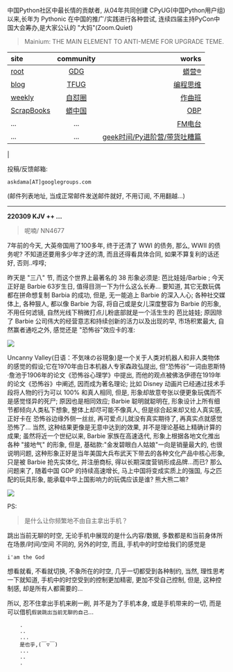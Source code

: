 中国Python社区中最长情的贡献者, 从04年共同创建 CPyUG(中国Python用户组)以来,长年为 Pythonic 在中国的推广/实践进行各种尝试, 连续四届主持PyCon中国大会筹办,是大家公认的 "大妈"(Zoom.Quiet)

> Mainium: THE MAIN ELEMENT TO ANTI-MEME FOR UPGRADE TEME.

| site | community | works |
| :-----| :----: | ----: |
| [root](http://zoomquiet.io/) | [GDG](https://blog.zhgdg.org/) | [蟒营®](https://doc.101.camp/) |
| [blog](https://blog.zoomquiet.io/pages/zoomquiet.html) | [TFUG](http://zh.tfug.world/) | [编程思维](https://py.101.camp/) |
| [weekly](http://weekly.pychina.org/) | [自怼圈](https://du.101.camp/) | [作曲班](https://mu.101.camp/) |
| [ScrapBooks](https://zoomquiet.io/collection.html) | [蟒中国](https://pychina.org/) | [OBP](https://zoomquiet.io/obp/index.html) |
| ... | ... | [FM电台](https://fm.101.camp/) |
| ... | ... | [geek时间/Py进阶营/带货吐糟篇](https://fm.101.camp/2020/geek2py-dama.html) 
 |


投稿/反馈邮箱:

    askdama[AT]googlegroups.com

(邮件列表地址, 
当成正常邮件发送邮件就好, 不用订阅, 不用翻越...)



---------------------------------------------------
**220309 KJV ++ ...**


> 呢喃/ NN4677




7年前的今天, 大英帝国用了100多年, 终于还清了 WWI 的债务, 那么, WWII 的债务呢? 不知道还要用多少年才还的清, 而且还得看具体合同, 如果不算复利的话还好, 否则..啍啍;

昨天是 "三八" 节, 而这个世界上最著名的 38 形象必须是: 芭比娃娃/Barbie ;
今天正好是 Barbie 63岁生日, 值得目测一下为什么这么长寿...
要知道, 其它无数玩偶都在拼命想复制 Barbia 的成功, 但是, 无一能追上 Barbie 的深入人心; 各种社交媒体上, 各种狠人, 都以像 Barbie 为容, 将自己或是女儿深度整容为 Barbie 的形象, 不用任何滤镜, 自然光线下稍微打点儿粉底部就是一个活生生的 芭比娃娃;
原因除了 Barbie 公司伟大的经营意志和持续创新的活力以及出现的早, 市场积累最大, 自然赢者通吃之外, 感觉还是 "恐怖谷"效应卡的准:


![](https://ipic.zoomquiet.top/2022-03-08-zshot%202022-03-08%2008.30.19.jpg)


Uncanny Valley(日语：不気味の谷現象)是一个关于人类对机器人和非人类物体的感觉的假设;它在1970年由日本机器人专家森政弘提出, 但“恐怖谷”一词由恩斯特·詹池于1906年的论文《恐怖谷心理学》中提出, 而他的观点被佛洛伊德在1919年的论文《恐怖谷》中阐述, 因而成为著名理论;
比如 Disney 动画片已经通过技术手段将人物的行为可以 100% 和真人相同, 但是, 形象却故意夸张以便更象玩偶而不是感觉怪异的死尸; 原因也是相同效应; Barbie 聪明就聪明在, 形象设计上所有细节都倾向人类私下想象, 整体上却尽可能不像真人, 但是综合起来却又给人真实感, 正好卡在 恐怖谷边缘外侧一丝丝, 再可爱点儿就没有真实期待了, 再真实点就感觉恐怖了...
当然, 这种结果更像是无意中达到的效果, 并不是理论基础上精确计算的成果;
虽然将近一个世纪以来,  Barbie 家族在高速迭代, 形象上根据各地文化推出各种 "接地气" 的形象, 但是, 基础款:"金发碧眼白人姑娘"一向是销量最大的, 也很说明问题, 这种形象正好是当年美国大兵布武天下带去的各种文化产品中核心形象, 只是被 Barbie 抢先实体化, 并注册商标, 得以长期深度营销形成品牌...而已?
那么问题来了, 随着中国 GDP 的持续高速增长, 马上中国将变成实质上的强国, 与之匹配的玩具形象, 能承载中华上国影响力的玩偶应该是谁? 熊大熊二嘛?​




![](https://ipic.zoomquiet.top/2022-03-08-zq42-today-card-2203.009.jpeg)




PS:
> 是什么让你频繁地不由自主拿出手机？

跳出当前无聊的时空,
无论手机中展现的是什么内容/数据,
多数都是和当前身体所在场景/时间/空间 不同的,
另外的时空,
而且, 手机中的时空给我们的感觉是

    i'am the God

想看就看, 不看就切换,
不象所在的时空, 几乎一切都受到各种制约,
当然,
理性思考一下就知道,
手机中的时空受到的控制更加精密, 更加不受自己控制,
但是, 这种控制感,
却是所有人都需要的...

所以, 
忍不住拿出手机来刷一刷,
并不是为了手机本身, 或是手机带来的一切,
而是可以借机`假装跳出当前无聊的自己`...



```
    .
    ..
    ...
    是也乎,(￣▽￣)
    ...
    ..
    .
```


